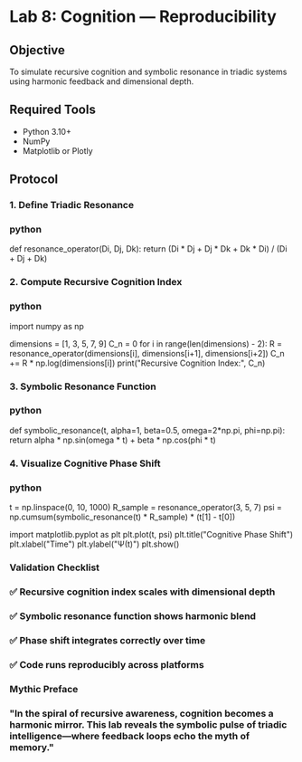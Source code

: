 # Lab 8: Cognition — Reproducibility

## Objective
To simulate recursive cognition and symbolic resonance in triadic systems using harmonic feedback and dimensional depth.

## Required Tools
- Python 3.10+
- NumPy
- Matplotlib or Plotly

## Protocol

### 1. Define Triadic Resonance
### python
def resonance_operator(Di, Dj, Dk):
    return (Di * Dj + Dj * Dk + Dk * Di) / (Di + Dj + Dk)

### 2. Compute Recursive Cognition Index
### python
import numpy as np

dimensions = [1, 3, 5, 7, 9]
C_n = 0
for i in range(len(dimensions) - 2):
    R = resonance_operator(dimensions[i], dimensions[i+1], dimensions[i+2])
    C_n += R * np.log(dimensions[i])
print("Recursive Cognition Index:", C_n)

### 3. Symbolic Resonance Function
### python
def symbolic_resonance(t, alpha=1, beta=0.5, omega=2*np.pi, phi=np.pi):
    return alpha * np.sin(omega * t) + beta * np.cos(phi * t)

### 4. Visualize Cognitive Phase Shift
### python
t = np.linspace(0, 10, 1000)
R_sample = resonance_operator(3, 5, 7)
psi = np.cumsum(symbolic_resonance(t) * R_sample) * (t[1] - t[0])

import matplotlib.pyplot as plt
plt.plot(t, psi)
plt.title("Cognitive Phase Shift")
plt.xlabel("Time")
plt.ylabel("Ψ(t)")
plt.show()

### Validation Checklist
### ✅ Recursive cognition index scales with dimensional depth
### ✅ Symbolic resonance function shows harmonic blend
### ✅ Phase shift integrates correctly over time
### ✅ Code runs reproducibly across platforms

### Mythic Preface
### "In the spiral of recursive awareness, cognition becomes a harmonic mirror. This lab reveals the symbolic pulse of triadic intelligence—where feedback loops echo the myth of memory."
